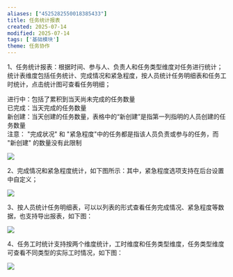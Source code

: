```yaml
---
aliases: ["4525282550018385433"]
title: 任务统计报表
created: 2025-07-14
modified: 2025-07-14
tags: ['基础模块']
theme: 任务协作
---
```


1、任务统计报表：根据时间、参与人、负责人和任务类型维度对任务进行统计；统计表维度包括任务统计、完成情况和紧急程度，按人员统计任务明细表和任务工时统计，点击统计图可查看任务明细；

进行中：包括了累积到当天尚未完成的任务数量  
已完成：当天完成的任务数量  
新创建：当天创建的任务数量，表格中的“新创建”是指第一列指明的人员创建的任务数量  
注意： "完成状况" 和 "紧急程度"中的任务都是指该人员负责或参与的任务，而 "新创建" 的数量没有此限制

![](44de6c5981f4daf46570dbf8978cd692.jpg)

2、完成情况和紧急程度统计，如下图所示：其中，紧急程度选项支持在后台设置中自定义；

![](6158729ec91bb3fbb83ea79aa4e9991a.jpg)

3、按人员统计任务明细表，可以以列表的形式查看任务完成情况、紧急程度等数据，也支持导出报表，如下图：

![](bd3adaf1e4f60ee85f0d6fa501e53fd2.jpg)

4、任务工时统计支持按两个维度统计，工时维度和任务类型维度，任务类型维度可查看不同类型的实际工时情况，如下图：

![](600eb5d7f9917744cff4d4ca3f79d39c.jpg)